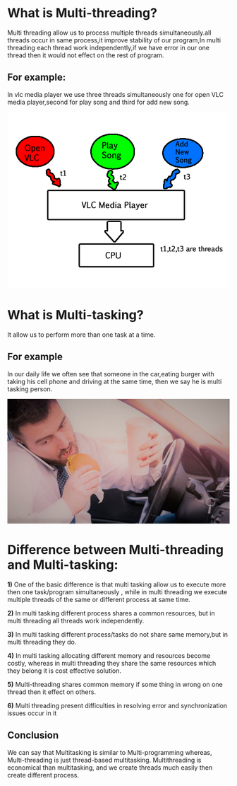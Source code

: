 ﻿# What is Multi-threading?
Multi threading allow us to process multiple threads simultaneously.all threads occur in same process,it improve stability of our program,In multi threading each thread work independently,if we have error in our one thread then it would not effect on the rest of program.
## For example:
In vlc  media player we use three threads simultaneously one for open VLC
media player,second for play song and third for add new song.

![](Multithreading.png)

#   What is Multi-tasking?
It allow us to perform more than one task at a time.
## For example 
In our daily life we often see that someone in the car,eating burger with taking his cell phone and driving at the same time, then we say he is multi tasking person.

![](Man-eating-and-talking-on-the-phone-while-in-the-driver-seat-of-a-car_b.jpg)

# Difference between Multi-threading and Multi-tasking:

**1)** One of the basic difference is that multi tasking allow us to execute more then one task/program simultaneously , while in multi threading we execute multiple threads of the same or different process at same time.

**2)** In multi tasking different process shares a common resources, but in multi threading all threads work independently.

**3)**  In multi tasking different process/tasks do not share same memory,but in multi threading they do.

**4)** In multi tasking allocating different memory and resources become costly, whereas in multi threading they share the same resources which they belong it is cost effective solution.

**5)**  Multi-threading shares common memory if some thing in wrong on one thread then it effect on others.

**6)** Multi threading present difficulties in resolving error and synchronization issues occur in it

## Conclusion
 We can say that Multitasking is similar to Multi-programming whereas, Multi-threading is just thread-based multitasking. Multithreading is economical than multitasking, and we create threads much easily then create different process.









